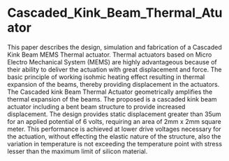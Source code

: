 # Cascaded_Kink_Beam_Thermal_Atuator
This paper describes the design, simulation and fabrication of a Cascaded Kink Beam MEMS Thermal actuator. Thermal actuators based on Micro Electro Mechanical System (MEMS) are highly advantageous because of their ability to deliver the actuation with great displacement and force. The basic principle of working isohmic heating effect resulting in thermal expansion of the beams, thereby providing displacement in the actuators. The Cascaded kink Beam Thermal Actuator geometrically amplifies the thermal expansion of the beams. The proposed is a cascaded kink beam actuator including a bent beam structure to provide increased displacement. The design provides static displacement greater than 35um for an applied potential of 6 volts, requiring an area of 2mm x 2mm square meter. This performance is achieved at lower drive voltages necessary for the actuation, without effecting the elastic nature of the structure, also the variation in temperature is not exceeding the temperature point with stress lesser than the maximum limit of silicon material.
